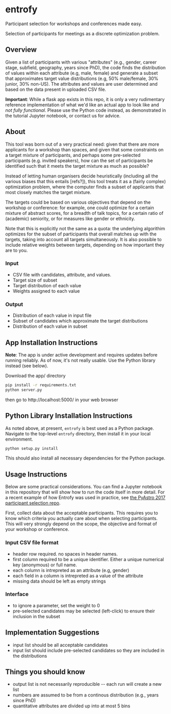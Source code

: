 # entrofy

Participant selection for workshops and conferences made easy.

Selection of participants for meetings as a discrete optimization problem.

## Overview

Given a list of participants with various "attributes" (e.g., gender, career stage, subfield, geography, years since PhD), the code finds the distribution of values within each attribute (e.g, male, female) and generate a subset that approximates target value distributions (e.g, 50% male/female, 30% junior, 30% non-US). The attributes and values are user determined and based on the data present in uploaded CSV file.

**Important**: While a flask app exists in this repo, it is only a very rudimentary reference implementation of what we'd like an actual app to look like and _not fully functional_. Please use the Python code instead, as demonstrated in the tutorial Jupyter notebook, or contact us for advice.


## About

This tool was born out of a very practical need: given that there are more applicants for a workshop than spaces, and given that  some constraints on a target mixture of participants, and perhaps some pre-selected participants (e.g. invited speakers), how can the set of participants be identified such that it meets the target mixture as much as possible?

Instead of letting human organisers decide heuristically (including all the various biases that this entails [refs?]), this tool treats it as a (fairly complex) optimization problem, where the computer finds a subset of applicants that most closely matches the target mixture.

The targets could be based on various objectives that depend on the workshop or conference: for example, one could optimize for a certain mixture of abstract scores, for a breadth of talk topics, for a certain ratio of (academic) seniority, or for measures like gender or ethnicity.

Note that this is explicitly not the same as a quota: the underlying algorithim optimizes for the subset of participants that overall matches up with the targets, taking into account all targets simultaneously. It is also possible to include relative weights between targets, depending on how important they are to you.

### Input 
- CSV file with candidates, attribute, and values.
- Target size of subset
- Target distribution of each value
- Weights assigned to each value 

### Output 
- Distribution of each value in input file
- Subset of candidates which approximate the target distributions
- Distribution of each value in subset

## App Installation Instructions

**Note**: The app is under active development and requires updates before running reliably. As of now, it's not really usable. Use the Python library instead (see below).

Download the app/ directory

```bash
pip install -r requirements.txt
python server.py
```

then go to http://localhost:5000/ in your web browser

## Python Library Installation Instructions

As noted above, at present, `entrofy` is best used as a Python package. Navigate to the top-level `entrofy` directory, then install it in your local environment.

```bash
python setup.py install
```

This should also install all necessary dependencies for the Python package.

## Usage Instructions

Below are some practical considerations.
You can find a Jupyter notebook in this repository that will show how to run the code itself in more detail. For a recent example of how Entrofy was used in practice, see [the PyAstro 2017 participant selection repo](https://github.com/dhuppenkothen/PyAstro17ParticipantSelection). 

First, collect data about the acceptable participants. This requires you to know which criteria you actually care about when selecting participants. This will very strongly depend on the scope, the objective and format of your workshop or conference. 

### Input CSV file format

- header row required. no spaces in header names.
- first column required to be a unique identifier. Either a unique numerical key (anonymous) or full name.
- each column is intrepreted as an attribute (e.g, gender) 
- each field in a column is intrepreted as a value of the attribute
- missing data should be left as empty strings

### Interface 

- to ignore a parameter, set the weight to 0
- pre-selected candidates may be selected (left-click) to ensure their inclusion in the subset

## Implementation Suggestions

- input list should be all acceptable candidates
- input list should include pre-selected candidates so they are included in the distributions

## Things you should know

- output list is not necessarily reproducible -- each run will create a new list
- numbers are assumed to be from a continous distribution (e.g., years since PhD)
- quantitative attributes are divided up into at most 5 bins
